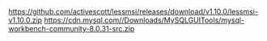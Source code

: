 https://github.com/activescott/lessmsi/releases/download/v1.10.0/lessmsi-v1.10.0.zip
https://cdn.mysql.com//Downloads/MySQLGUITools/mysql-workbench-community-8.0.31-src.zip
